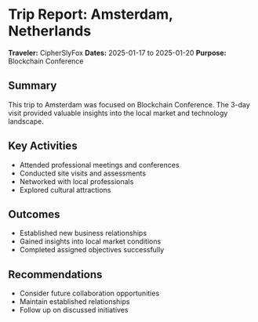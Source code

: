 # Trip Report: Amsterdam, Netherlands

**Traveler:** CipherSlyFox
**Dates:** 2025-01-17 to 2025-01-20
**Purpose:** Blockchain Conference

## Summary
This trip to Amsterdam was focused on Blockchain Conference. The 3-day visit provided valuable insights into the local market and technology landscape.

## Key Activities
- Attended professional meetings and conferences
- Conducted site visits and assessments
- Networked with local professionals
- Explored cultural attractions

## Outcomes
- Established new business relationships
- Gained insights into local market conditions
- Completed assigned objectives successfully

## Recommendations
- Consider future collaboration opportunities
- Maintain established relationships
- Follow up on discussed initiatives
